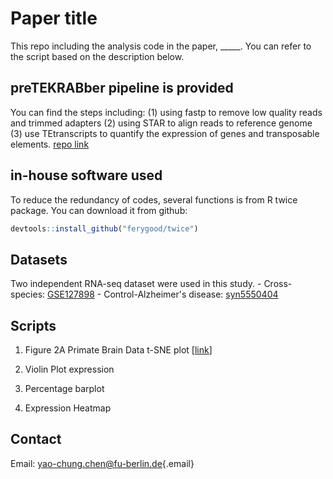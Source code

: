 # Paper title

This repo including the analysis code in the paper, \_\_\_\_\_. You can refer to the script based on the description below.

## preTEKRABber pipeline is provided

You can find the steps including: (1) using fastp to remove low quality reads and trimmed adapters (2) using STAR to align reads to reference genome (3) use TEtranscripts to quantify the expression of genes and transposable elements. [repo link](https://github.com/ferygood/preTEKRABber_pipe)

## in-house software used

To reduce the redundancy of codes, several functions is from R twice package. You can download it from github:

``` r
devtools::install_github("ferygood/twice")
```

## Datasets

Two independent RNA-seq dataset were used in this study. - Cross-species: [GSE127898](https://www.ncbi.nlm.nih.gov/geo/query/acc.cgi?acc=GSE127898) - Control-Alzheimer's disease: [syn5550404](https://www.synapse.org/#!Synapse:syn5550404)

## Scripts

1.  Figure 2A Primate Brain Data t-SNE plot [[link](google.com)]

2.  Violin Plot expression

3.  Percentage barplot

4.  Expression Heatmap

## Contact

Email: [yao-chung.chen\@fu-berlin.de](mailto:yao-chung.chen@fu-berlin.de){.email}
